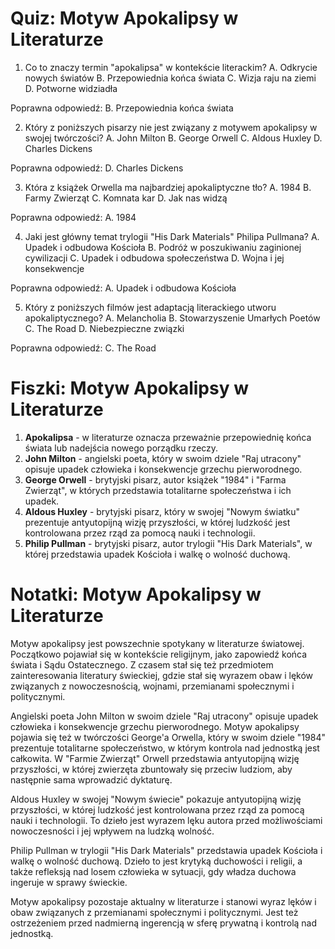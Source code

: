  # Quiz: Motyw Apokalipsy w Literaturze

1. Co to znaczy termin "apokalipsa" w kontekście literackim?
A. Odkrycie nowych światów
B. Przepowiednia końca świata
C. Wizja raju na ziemi
D. Potworne widziadła

Poprawna odpowiedź: B. Przepowiednia końca świata

2. Który z poniższych pisarzy nie jest związany z motywem apokalipsy w swojej twórczości?
A. John Milton
B. George Orwell
C. Aldous Huxley
D. Charles Dickens

Poprawna odpowiedź: D. Charles Dickens

3. Która z książek Orwella ma najbardziej apokaliptyczne tło?
A. 1984
B. Farmy Zwierząt
C. Komnata kar
D. Jak nas widzą

Poprawna odpowiedź: A. 1984

4. Jaki jest główny temat trylogii "His Dark Materials" Philipa Pullmana?
A. Upadek i odbudowa Kościoła
B. Podróż w poszukiwaniu zaginionej cywilizacji
C. Upadek i odbudowa społeczeństwa
D. Wojna i jej konsekwencje

Poprawna odpowiedź: A. Upadek i odbudowa Kościoła

5. Który z poniższych filmów jest adaptacją literackiego utworu apokaliptycznego?
A. Melancholia
B. Stowarzyszenie Umarłych Poetów
C. The Road
D. Niebezpieczne związki

Poprawna odpowiedź: C. The Road

# Fiszki: Motyw Apokalipsy w Literaturze

1. **Apokalipsa** - w literaturze oznacza przeważnie przepowiednię końca świata lub nadejścia nowego porządku rzeczy.
2. **John Milton** - angielski poeta, który w swoim dziele "Raj utracony" opisuje upadek człowieka i konsekwencje grzechu pierworodnego.
3. **George Orwell** - brytyjski pisarz, autor książek "1984" i "Farma Zwierząt", w których przedstawia totalitarne społeczeństwa i ich upadek.
4. **Aldous Huxley** - brytyjski pisarz, który w swojej "Nowym światku" prezentuje antyutopijną wizję przyszłości, w której ludzkość jest kontrolowana przez rząd za pomocą nauki i technologii.
5. **Philip Pullman** - brytyjski pisarz, autor trylogii "His Dark Materials", w której przedstawia upadek Kościoła i walkę o wolność duchową.

# Notatki: Motyw Apokalipsy w Literaturze

Motyw apokalipsy jest powszechnie spotykany w literaturze światowej. Początkowo pojawiał się w kontekście religijnym, jako zapowiedź końca świata i Sądu Ostatecznego. Z czasem stał się też przedmiotem zainteresowania literatury świeckiej, gdzie stał się wyrazem obaw i lęków związanych z nowoczesnością, wojnami, przemianami społecznymi i politycznymi.

Angielski poeta John Milton w swoim dziele "Raj utracony" opisuje upadek człowieka i konsekwencje grzechu pierworodnego. Motyw apokalipsy pojawia się też w twórczości George'a Orwella, który w swoim dziele "1984" prezentuje totalitarne społeczeństwo, w którym kontrola nad jednostką jest całkowita. W "Farmie Zwierząt" Orwell przedstawia antyutopijną wizję przyszłości, w której zwierzęta zbuntowały się przeciw ludziom, aby następnie sama wprowadzić dyktaturę.

Aldous Huxley w swojej "Nowym świecie" pokazuje antyutopijną wizję przyszłości, w której ludzkość jest kontrolowana przez rząd za pomocą nauki i technologii. To dzieło jest wyrazem lęku autora przed możliwościami nowoczesności i jej wpływem na ludzką wolność.

Philip Pullman w trylogii "His Dark Materials" przedstawia upadek Kościoła i walkę o wolność duchową. Dzieło to jest krytyką duchowości i religii, a także refleksją nad losem człowieka w sytuacji, gdy władza duchowa ingeruje w sprawy świeckie.

Motyw apokalipsy pozostaje aktualny w literaturze i stanowi wyraz lęków i obaw związanych z przemianami społecznymi i politycznymi. Jest też ostrzeżeniem przed nadmierną ingerencją w sferę prywatną i kontrolą nad jednostką.